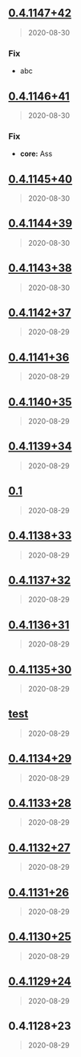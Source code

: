 
<a name="0.4.1147+42"></a>
## [0.4.1147+42](https://github.com/jascodes/fa/compare/0.4.1146+41...0.4.1147+42)

> 2020-08-30

### Fix

* abc


<a name="0.4.1146+41"></a>
## [0.4.1146+41](https://github.com/jascodes/fa/compare/0.4.1145+40...0.4.1146+41)

> 2020-08-30

### Fix

* **core:** Ass


<a name="0.4.1145+40"></a>
## [0.4.1145+40](https://github.com/jascodes/fa/compare/0.4.1144+39...0.4.1145+40)

> 2020-08-30


<a name="0.4.1144+39"></a>
## [0.4.1144+39](https://github.com/jascodes/fa/compare/0.4.1143+38...0.4.1144+39)

> 2020-08-30


<a name="0.4.1143+38"></a>
## [0.4.1143+38](https://github.com/jascodes/fa/compare/0.4.1142+37...0.4.1143+38)

> 2020-08-30


<a name="0.4.1142+37"></a>
## [0.4.1142+37](https://github.com/jascodes/fa/compare/0.4.1141+36...0.4.1142+37)

> 2020-08-29


<a name="0.4.1141+36"></a>
## [0.4.1141+36](https://github.com/jascodes/fa/compare/0.4.1140+35...0.4.1141+36)

> 2020-08-29


<a name="0.4.1140+35"></a>
## [0.4.1140+35](https://github.com/jascodes/fa/compare/0.4.1139+34...0.4.1140+35)

> 2020-08-29


<a name="0.4.1139+34"></a>
## [0.4.1139+34](https://github.com/jascodes/fa/compare/0.1...0.4.1139+34)

> 2020-08-29


<a name="0.1"></a>
## [0.1](https://github.com/jascodes/fa/compare/0.4.1138+33...0.1)

> 2020-08-29


<a name="0.4.1138+33"></a>
## [0.4.1138+33](https://github.com/jascodes/fa/compare/0.4.1137+32...0.4.1138+33)

> 2020-08-29


<a name="0.4.1137+32"></a>
## [0.4.1137+32](https://github.com/jascodes/fa/compare/0.4.1136+31...0.4.1137+32)

> 2020-08-29


<a name="0.4.1136+31"></a>
## [0.4.1136+31](https://github.com/jascodes/fa/compare/0.4.1135+30...0.4.1136+31)

> 2020-08-29


<a name="0.4.1135+30"></a>
## [0.4.1135+30](https://github.com/jascodes/fa/compare/test...0.4.1135+30)

> 2020-08-29


<a name="test"></a>
## [test](https://github.com/jascodes/fa/compare/0.4.1134+29...test)

> 2020-08-29


<a name="0.4.1134+29"></a>
## [0.4.1134+29](https://github.com/jascodes/fa/compare/0.4.1133+28...0.4.1134+29)

> 2020-08-29


<a name="0.4.1133+28"></a>
## [0.4.1133+28](https://github.com/jascodes/fa/compare/0.4.1132+27...0.4.1133+28)

> 2020-08-29


<a name="0.4.1132+27"></a>
## [0.4.1132+27](https://github.com/jascodes/fa/compare/0.4.1131+26...0.4.1132+27)

> 2020-08-29


<a name="0.4.1131+26"></a>
## [0.4.1131+26](https://github.com/jascodes/fa/compare/0.4.1130+25...0.4.1131+26)

> 2020-08-29


<a name="0.4.1130+25"></a>
## [0.4.1130+25](https://github.com/jascodes/fa/compare/0.4.1129+24...0.4.1130+25)

> 2020-08-29


<a name="0.4.1129+24"></a>
## [0.4.1129+24](https://github.com/jascodes/fa/compare/0.4.1128+23...0.4.1129+24)

> 2020-08-29


<a name="0.4.1128+23"></a>
## 0.4.1128+23

> 2020-08-29


